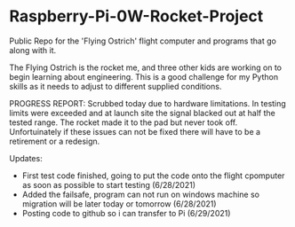 # Raspberry-Pi-0W-Rocket-Project
Public Repo for the 'Flying Ostrich' flight computer and programs that go along with it.

The Flying Ostrich is the rocket me, and three other kids are working on to begin learning about engineering. This is a good challenge for my Python skills as it needs to adjust to different supplied conditions. 

PROGRESS REPORT: Scrubbed today due to hardware limitations. In testing limits were exceeded and at launch site the signal blacked out at half the tested range. The rocket made it to the pad but never took off. Unfortuinately if these issues can not be fixed there will have to be a retirement or a redesign.

Updates:
- First test code finished, going to put the code onto the flight cpomputer as soon as possible to start testing (6/28/2021)
- Added the failsafe, program can not run on windows machine so migration will be later today or tomorrow (6/28/2021)
- Posting code to github so i can transfer to Pi (6/29/2021)
